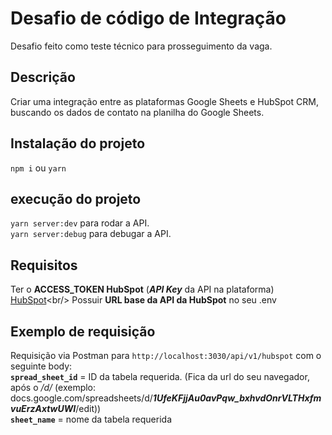 <h1>Desafio de código de Integração</h1>

Desafio feito como teste técnico para prosseguimento da vaga.

<h2>Descrição</h2>

Criar uma integração entre as plataformas Google Sheets e HubSpot CRM, buscando os dados de contato na planilha do Google Sheets.

<h2>Instalação do projeto</h2>

`npm i` ou `yarn`

<h2>execução do projeto</h2>

`yarn server:dev` para rodar a API.<br/>
`yarn server:debug` para debugar a API.

<h2>Requisitos</h2>

Ter o **ACCESS_TOKEN HubSpot** (**_API Key_** da API na plataforma) [HubSpot](https://knowledge.hubspot.com/pt/integrations/how-do-i-get-my-hubspot-api-key#:~:text=Na%20sua%20conta%20da%20HubSpot,em%20Gerar%20chave%20de%20API.)<br/>
Possuir **URL base da API da HubSpot** no seu .env<br/>

<h2>Exemplo de requisição</h2>

Requisição via Postman para `http://localhost:3030/api/v1/hubspot` com o seguinte body: <br/>
**`spread_sheet_id`** = ID da tabela requerida. (Fica da url do seu navegador, após o _/d/_ (exemplo: docs.google.com/spreadsheets/d/**_1UfeKFjjAu0avPqw_bxhvdOnrVLTHxfmvuErzAxtwUWI_**/edit))<br/>
**`sheet_name`** = nome da tabela requerida

